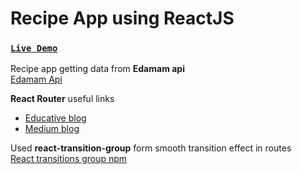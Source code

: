 # Recipe App using ReactJS

### [`Live Demo`](https://competent-newton-765927.netlify.app)
<!-- [Recipe app](https://competent-newton-765927.netlify.app) -->

Recipe app getting data from **Edamam api** <br />
[Edamam Api](https://developer.edamam.com/edamam-recipe-api)

**React Router** useful links
- [Educative blog](https://www.educative.io/blog/react-router-tutorial)
- [Medium blog](https://medium.com/@pshrmn/a-simple-react-router-v4-tutorial-7f23ff27adf)

Used **react-transition-group** form smooth transition effect in routes <br />
[React transitions group npm](https://www.npmjs.com/package/react-transition-group)